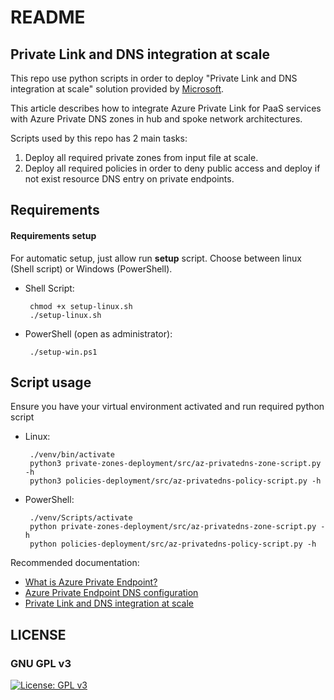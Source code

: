 # README

## Private Link and DNS integration at scale

This repo use python scripts in order to deploy "Private Link and DNS integration at scale" solution provided by [Microsoft](https://docs.microsoft.com/en-us/azure/private-link/private-endpoint-dns).

This article describes how to integrate Azure Private Link for PaaS services with Azure Private DNS zones in hub and spoke network architectures.

Scripts used by this repo has 2 main tasks:
1.  Deploy all required private zones from input file at scale.
2. Deploy all required policies in order to deny public access and deploy if not exist resource DNS entry on private endpoints.


## Requirements ##

#### Requirements setup ###

For automatic setup, just allow run **setup** script. Choose between linux (Shell script) or Windows (PowerShell).
       
- Shell Script:
       
       chmod +x setup-linux.sh
       ./setup-linux.sh

- PowerShell (open as administrator):
       
       ./setup-win.ps1

## Script usage ##

Ensure you have your virtual environment activated and run required python script
       
- Linux:

       ./venv/bin/activate
       python3 private-zones-deployment/src/az-privatedns-zone-script.py -h
       python3 policies-deployment/src/az-privatedns-policy-script.py -h

- PowerShell:

       ./venv/Scripts/activate
       python private-zones-deployment/src/az-privatedns-zone-script.py -h
       python policies-deployment/src/az-privatedns-policy-script.py -h



Recommended documentation:
- [What is Azure Private Endpoint?](https://docs.microsoft.com/en-us/azure/private-link/private-endpoint-overview)
- [Azure Private Endpoint DNS configuration](https://docs.microsoft.com/en-us/azure/private-link/private-endpoint-dns)
- [Private Link and DNS integration at scale](https://docs.microsoft.com/en-us/azure/cloud-adoption-framework/ready/azure-best-practices/private-link-and-dns-integration-at-scale)




## LICENSE
### GNU GPL v3
[![License: GPL v3](https://img.shields.io/badge/License-GPLv3-blue.svg)](https://www.gnu.org/licenses/gpl-3.0)